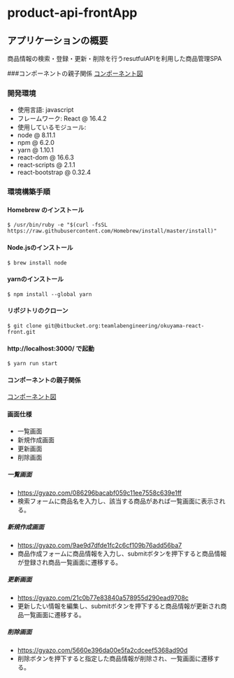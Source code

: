 # product-api-frontApp

## アプリケーションの概要
商品情報の検索・登録・更新・削除を行うresutfulAPIを利用した商品管理SPA

###コンポーネントの親子関係
[コンポーネント図](https://www.draw.io/?lightbox=1&highlight=0000ff&edit=_blank&layers=1&nav=1&title=Untitled%20Diagram.html#R7VnRkpowFP0aH7djEkF4rO5u25m2s9Ntp%2B1jlAhpI2FiXLVf3xsIIAanux2w1V1fTA5JgHPuuZfAgEyX2zeKZskHGTExwMNoOyDXA4zRiAzhzyC7AhmHfgHEikd2UA3c81%2FMgnZevOYRWzUGaimF5lkTnMs0ZXPdwKhSctMctpCiedaMxswB7udUuOhXHumkQAM8rvG3jMdJeWbkh8WRJS0H2ztZJTSSmz2I3AzIVEmpi9ZyO2XCkFfyUsy7PXK0ujDFUv2YCTMSRSgMfG%2BGFvMZurILPFCxtvd6p2S0nuvVuzRiW3vRelcyodkWzjNJ9FIAgKCp2Ir%2ForN8wBD6meSpzvn2JgPvGhC61nJVaGomUMHjFNqCLcxSD0xpDlS%2FtrCWGaCrjM55Gn82neurkUG0kj%2FZVAqpAEplCutN7NXDEmx7lBFU8QwByuSSabWDIXYCDooZuzLkbGhuaqFDK16yp3EpKLWhFVcL1%2BxDwwrwODE8h24WQRzarlQ6kbFMqbip0YmSaxAqsuTv6cK2XH8z8CvP9r7bIz%2BY1jtrMqMNQPXa72VOOarINZfwVGoVE1Tzh%2Ba8Nqbs1DsTM7Uk%2FrApCfGbK6zkWs2ZnbQf7E9cR1MVM%2B2sk8tW3c1fKek7tnKkhUyQmSbQqTkVnyBv0TTONd0kXLN7cIA5voGUeuA4G4VG8NwteWsmtZZL21lwIQ6sAoGiwVFT0I4pExhXRWQ0fTXAZJj%2FujHX6EAB7Jpr3GIuREbduys4H00iruDUXJp8CMFuqOpEDdJUwxs6apBxixrI716NsrS3VJ6PbPMf1Z0OeA8PXDByeT9ViUHj83FBr5kJDQ9E8V1R2lJTL6KcUWo6LkpPScsRKnCFwi1C%2BX0IFTpC3Uq1vKxshfAB4WOX8NGJnIHdKvHijCPlvNot%2F6mc9yLU8Y3klyyiml2WRwKvaZEwcKiv8lbvHsGX4JEeKgVGriqnKumYPIdKgZo2qN6l%2FItK4V2CC070DIVJW75yhQpxD0JdxA6kr5J%2BoFPLpqTNUAj14Sh3V1KWdMg1F17Rccu7kVPt0bG7yzhDh%2FSRtnz39WHQJkoPbw%2FJy07kCUKFrnva6ks1r1Ol3K3IM3j0ankr0tGjF3Tr75PFt5H6Ky%2B5%2BQ0%3D)

### 開発環境
- 使用言語: javascript
- フレームワーク: React @ 16.4.2
- 使用しているモジュール:
- node @ 8.11.1
- npm @ 6.2.0
- yarn @ 1.10.1
- react-dom @ 16.6.3
- react-scripts @ 2.1.1
- react-bootstrap @ 0.32.4

### 環境構築手順
#### Homebrew のインストール
```
$ /usr/bin/ruby -e "$(curl -fsSL https://raw.githubusercontent.com/Homebrew/install/master/install)"
```

#### Node.jsのインストール
```
$ brew install node
```
#### yarnのインストール
````
$ npm install --global yarn
````
#### リポジトリのクローン
```
$ git clone git@bitbucket.org:teamlabengineering/okuyama-react-front.git
```
#### http://localhost:3000/ で起動
````
$ yarn run start
````

#### コンポーネントの親子関係
[コンポーネント図](https://www.draw.io/?lightbox=1&highlight=0000ff&edit=_blank&layers=1&nav=1&title=Untitled%20Diagram.html#R7VnRkpowFP0aH7djEkF4rO5u25m2s9Ntp%2B1jlAhpI2FiXLVf3xsIIAanux2w1V1fTA5JgHPuuZfAgEyX2zeKZskHGTExwMNoOyDXA4zRiAzhzyC7AhmHfgHEikd2UA3c81%2FMgnZevOYRWzUGaimF5lkTnMs0ZXPdwKhSctMctpCiedaMxswB7udUuOhXHumkQAM8rvG3jMdJeWbkh8WRJS0H2ztZJTSSmz2I3AzIVEmpi9ZyO2XCkFfyUsy7PXK0ujDFUv2YCTMSRSgMfG%2BGFvMZurILPFCxtvd6p2S0nuvVuzRiW3vRelcyodkWzjNJ9FIAgKCp2Ir%2ForN8wBD6meSpzvn2JgPvGhC61nJVaGomUMHjFNqCLcxSD0xpDlS%2FtrCWGaCrjM55Gn82neurkUG0kj%2FZVAqpAEplCutN7NXDEmx7lBFU8QwByuSSabWDIXYCDooZuzLkbGhuaqFDK16yp3EpKLWhFVcL1%2BxDwwrwODE8h24WQRzarlQ6kbFMqbip0YmSaxAqsuTv6cK2XH8z8CvP9r7bIz%2BY1jtrMqMNQPXa72VOOarINZfwVGoVE1Tzh%2Ba8Nqbs1DsTM7Uk%2FrApCfGbK6zkWs2ZnbQf7E9cR1MVM%2B2sk8tW3c1fKek7tnKkhUyQmSbQqTkVnyBv0TTONd0kXLN7cIA5voGUeuA4G4VG8NwteWsmtZZL21lwIQ6sAoGiwVFT0I4pExhXRWQ0fTXAZJj%2FujHX6EAB7Jpr3GIuREbduys4H00iruDUXJp8CMFuqOpEDdJUwxs6apBxixrI716NsrS3VJ6PbPMf1Z0OeA8PXDByeT9ViUHj83FBr5kJDQ9E8V1R2lJTL6KcUWo6LkpPScsRKnCFwi1C%2BX0IFTpC3Uq1vKxshfAB4WOX8NGJnIHdKvHijCPlvNot%2F6mc9yLU8Y3klyyiml2WRwKvaZEwcKiv8lbvHsGX4JEeKgVGriqnKumYPIdKgZo2qN6l%2FItK4V2CC070DIVJW75yhQpxD0JdxA6kr5J%2BoFPLpqTNUAj14Sh3V1KWdMg1F17Rccu7kVPt0bG7yzhDh%2FSRtnz39WHQJkoPbw%2FJy07kCUKFrnva6ks1r1Ol3K3IM3j0ankr0tGjF3Tr75PFt5H6Ky%2B5%2BQ0%3D)

#### 画面仕様
- 一覧画面
- 新規作成画面
- 更新画面
- 削除画面

##### 一覧画面
- https://gyazo.com/086296bacabf059c11ee7558c639e1ff
- 検索フォームに商品名を入力し、該当する商品があれば一覧画面に表示される。

##### 新規作成画面 
- https://gyazo.com/9ae9d7dfde1fc2c6cf109b76add56ba7
- 商品作成フォームに商品情報を入力し、submitボタンを押下すると商品情報が登録され商品一覧画面に遷移する。

##### 更新画面
- https://gyazo.com/21c0b77e83840a578955d290ead9708c
- 更新したい情報を編集し、submitボタンを押下すると商品情報が更新され商品一覧画面に遷移する。

##### 削除画面
- https://gyazo.com/5660e396da00e5fa2cdceef5368ad90d
- 削除ボタンを押下すると指定した商品情報が削除され、一覧画面に遷移する。


